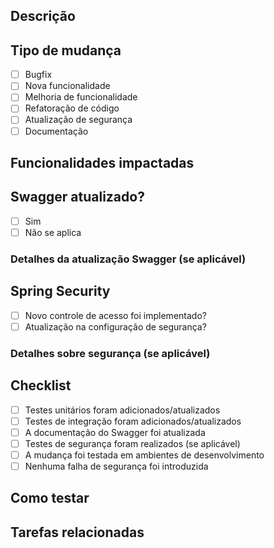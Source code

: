 ## Descrição
<!-- Descreva detalhadamente as mudanças que você fez, o objetivo da alteração e o problema que ela resolve. -->

## Tipo de mudança
- [ ] Bugfix
- [ ] Nova funcionalidade
- [ ] Melhoria de funcionalidade
- [ ] Refatoração de código
- [ ] Atualização de segurança
- [ ] Documentação

## Funcionalidades impactadas
<!-- Liste aqui as partes da API que foram impactadas por esta alteração, incluindo controladores, serviços ou endpoints. -->

## Swagger atualizado?
- [ ] Sim
- [ ] Não se aplica

### Detalhes da atualização Swagger (se aplicável)
<!-- Se houve mudanças no Swagger, descreva aqui como foram feitas as atualizações da documentação da API, incluindo novos endpoints ou mudanças nos existentes. -->

## Spring Security
- [ ] Novo controle de acesso foi implementado?
- [ ] Atualização na configuração de segurança?

### Detalhes sobre segurança (se aplicável)
<!-- Descreva se houve mudanças na configuração do Spring Security ou na implementação de autenticação/controle de acesso, e como foram feitas. -->

## Checklist
- [ ] Testes unitários foram adicionados/atualizados
- [ ] Testes de integração foram adicionados/atualizados
- [ ] A documentação do Swagger foi atualizada
- [ ] Testes de segurança foram realizados (se aplicável)
- [ ] A mudança foi testada em ambientes de desenvolvimento
- [ ] Nenhuma falha de segurança foi introduzida

## Como testar
<!-- Descreva como os revisores devem testar suas alterações, incluindo instruções de como rodar a aplicação e verificar as mudanças nos endpoints/documentação. -->

## Tarefas relacionadas
<!-- Links para Issues, Pull Requests ou outras tarefas relacionadas. -->
